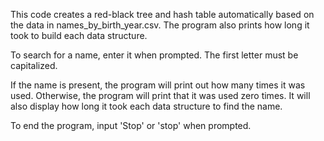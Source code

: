This code creates a red-black tree and hash table automatically based on the data in names_by_birth_year.csv.
The program also prints how long it took to build each data structure.

To search for a name, enter it when prompted. The first letter must be capitalized.

If the name is present, the program will print out how many times it was used.
Otherwise, the program will print that it was used zero times.
It will also display how long it took each data structure to find the name.


To end the program, input 'Stop' or 'stop' when prompted.
